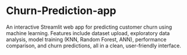 # Churn-Prediction-app
An interactive Streamlit web app for predicting customer churn using machine learning. Features include dataset upload, exploratory data analysis, model training (KNN, Random Forest, ANN), performance comparison, and churn predictions, all in a clean, user-friendly interface.
